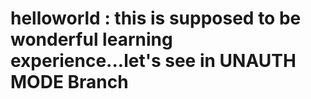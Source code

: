 # helloworld : this is supposed to be wonderful learning experience...let's see in UNAUTH MODE Branch
